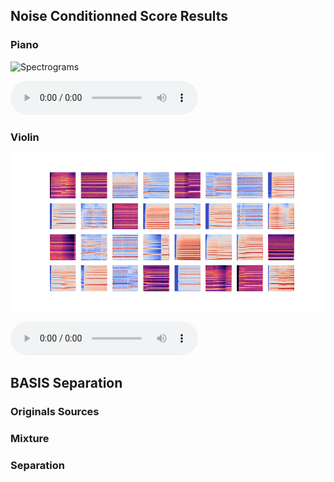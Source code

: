 ## Noise Conditionned Score Results


### Piano

![Spectrograms]("trained_ncsn/ncsn_piano_192_32_dB_custom_loop/generated_samples/ckpt10_generated_samples.png")

<audio controls>
<source src="https://raw.githubusercontent.com/SamArgt/AudioSourceSep/master/trained_ncsn/ncsn_piano_192_32_dB_custom_loop/generated_samples/inv_gen_sample_1.wav" type="audio/wav">
<source src="https://raw.githubusercontent.com/SamArgt/AudioSourceSep/master/trained_ncsn/ncsn_piano_192_32_dB_custom_loop/generated_samples/inv_gen_sample_2.wav" type="audio/wav">
<source src="https://raw.githubusercontent.com/SamArgt/AudioSourceSep/master/trained_ncsn/ncsn_piano_192_32_dB_custom_loop/generated_samples/inv_gen_sample_3.wav" type="audio/wav">
</audio>

### Violin

![Spectrograms](https://github.com/SamArgt/AudioSourceSep/blob/master/trained_ncsn/ncsn_violin_192_32_dB_custom_loop/generated_samples/ckpt10_generated_samples.png)

<audio controls>
<source src="https://raw.githubusercontent.com/SamArgt/AudioSourceSep/master/trained_ncsn/ncsn_violin_192_32_dB_custom_loop/generated_samples/inv_gen_sample_1.wav" type="audio/wav">
<source src="https://raw.githubusercontent.com/SamArgt/AudioSourceSep/master/trained_ncsn/ncsn_violin_192_32_dB_custom_loop/generated_samples/inv_gen_sample_2.wav" type="audio/wav">
<source src="https://raw.githubusercontent.com/SamArgt/AudioSourceSep/master/trained_ncsn/ncsn_violin_192_32_dB_custom_loop/generated_samples/inv_gen_sample_3.wav" type="audio/wav">
</audio>

## BASIS Separation

### Originals Sources

### Mixture

### Separation

